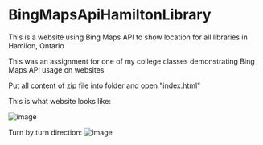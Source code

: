 # BingMapsApiHamiltonLibrary
This is a website using Bing Maps API to show location for all libraries in Hamilon, Ontario

This was an assignment for one of my college classes demonstrating Bing Maps API usage on websites

Put all content of zip file into folder and open "index.html"

This is what website looks like:

![image](https://github.com/NTBUI/BingMapsApiHamiltonLibrary/assets/126556075/e25f846c-e3b3-4c06-8274-eb273c0382d3)

Turn by turn direction:
![image](https://github.com/NTBUI/BingMapsApiHamiltonLibrary/assets/126556075/6c69e1cb-bf97-4c30-8079-be3e9e859698)
